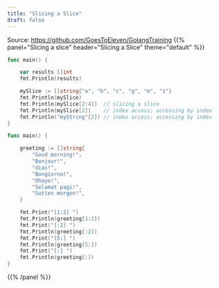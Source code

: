 ```yaml
---
title: "Slicing a Slice"
draft: false
---
```

Source: https://github.com/GoesToEleven/GolangTraining
{{% panel="Slicing a slice" header="Slicing a Slice" theme="default" %}}
```go
func main() {

	var results []int
	fmt.Println(results)

	mySlice := []string{"a", "b", "c", "g", "m", "z"}
	fmt.Println(mySlice)
	fmt.Println(mySlice[2:4])  // slicing a slice
	fmt.Println(mySlice[2])    // index access; accessing by index
	fmt.Println("myString"[2]) // index access; accessing by index
}
```
```go
func main() {

	greeting := []string{
		"Good morning!",
		"Bonjour!",
		"dias!",
		"Bongiorno!",
		"Ohayo!",
		"Selamat pagi!",
		"Gutten morgen!",
	}

	fmt.Print("[1:2] ")
	fmt.Println(greeting[1:2])
	fmt.Print("[:2] ")
	fmt.Println(greeting[:2])
	fmt.Print("[5:] ")
	fmt.Println(greeting[5:])
	fmt.Print("[:] ")
	fmt.Println(greeting[:])
}
```
{{% /panel %}}